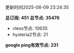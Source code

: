 更新时间2025-08-09 23:24:35

**总订阅: 451**
**总节点: 35476**
- vless节点: 10635
- hysteria2节点: 21

**google ping有效节点: 231**
